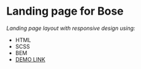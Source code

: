 # Landing page for Bose

_Landing page layout with responsive design using:_

* HTML
* SCSS
* BEM
* [DEMO LINK](https://borys-andrew.github.io/bose-landing/)
